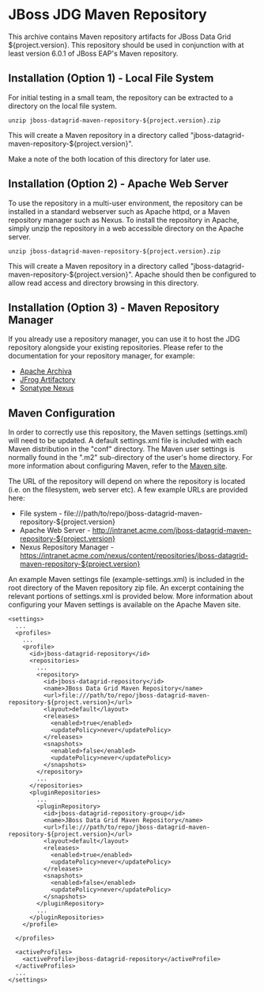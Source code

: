 JBoss JDG Maven Repository
==========================

This archive contains Maven repository artifacts for JBoss Data Grid ${project.version}. This repository should
be used in conjunction with at least version 6.0.1 of JBoss EAP's Maven repository.
 
Installation (Option 1) - Local File System
--------------------------------

For initial testing in a small team, the repository can be extracted to 
a directory on the local file system.

    unzip jboss-datagrid-maven-repository-${project.version}.zip

This will create a Maven repository in a directory called "jboss-datagrid-maven-repository-${project.version}".

Make a note of the both location of this directory for later use.

 
Installation (Option 2) - Apache Web Server
--------------------------------
 
To use the repository in a multi-user environment, the repository can be installed 
in a standard webserver such as Apache httpd, or a Maven repository manager such as Nexus.
To install the repository in Apache, simply unzip the repository in a web accessible 
directory on the Apache server.

    unzip jboss-datagrid-maven-repository-${project.version}.zip

This will create a Maven repository in a directory called "jboss-datagrid-maven-repository-${project.version}".
Apache should then be configured to allow read access and directory browsing in this directory.

 
Installation (Option 3) - Maven Repository Manager
--------------------------------------------------

If you already use a repository manager, you can use it to host the JDG repository alongside 
your existing repositories.  Please refer to the documentation for your repository manager,
for example:

* [Apache Archiva](http://archiva.apache.org/)
* [JFrog Artifactory](http://www.jfrog.com/products.php)
* [Sonatype Nexus](http://nexus.sonatype.org/)
 
Maven Configuration
-------------------

In order to correctly use this repository, the Maven settings (settings.xml) will 
need to be updated.  A default settings.xml file is included with each Maven distribution 
in the "conf" directory.  The Maven user settings is normally found in the ".m2" sub-directory 
of the user's home directory.  For more information about configuring Maven, refer to the 
[Maven site](http://maven.apache.org/settings.html).

The URL of the repository will depend on where the 
repository is located (i.e. on the filesystem, web server etc).  A few example 
URLs are provided here:

* File system - file:///path/to/repo/jboss-datagrid-maven-repository-${project.version}
* Apache Web Server - http://intranet.acme.com/jboss-datagrid-maven-repository-${project.version}
* Nexus Repository Manager - https://intranet.acme.com/nexus/content/repositories/jboss-datagrid-maven-repository-${project.version}

An example Maven settings file (example-settings.xml) is included in the root directory of the Maven
repository zip file.  An excerpt containing the relevant portions of settings.xml is provided below.
More information about configuring your Maven  settings is available on the Apache Maven site.

 
    <settings>
      ...
      <profiles>
        ...
        <profile>
          <id>jboss-datagrid-repository</id>
          <repositories>
            ...
            <repository>
              <id>jboss-datagrid-repository</id>
              <name>JBoss Data Grid Maven Repository</name>
              <url>file:///path/to/repo/jboss-datagrid-maven-repository-${project.version}</url>
              <layout>default</layout>
              <releases>
                <enabled>true</enabled>
                <updatePolicy>never</updatePolicy>
              </releases>
              <snapshots>
                <enabled>false</enabled>
                <updatePolicy>never</updatePolicy>
              </snapshots>
            </repository>
            ...
          </repositories>
          <pluginRepositories>
            ...
            <pluginRepository>
              <id>jboss-datagrid-repository-group</id>
              <name>JBoss Data Grid Maven Repository</name>
              <url>file:///path/to/repo/jboss-datagrid-maven-repository-${project.version}</url>
              <layout>default</layout>
              <releases>
                <enabled>true</enabled>
                <updatePolicy>never</updatePolicy>
              </releases>
              <snapshots>
                <enabled>false</enabled>
                <updatePolicy>never</updatePolicy>
              </snapshots>
            </pluginRepository>
            ...
          </pluginRepositories>
        </profile>

      </profiles>

      <activeProfiles>
        <activeProfile>jboss-datagrid-repository</activeProfile>
      </activeProfiles>
      ...
    </settings>

 
